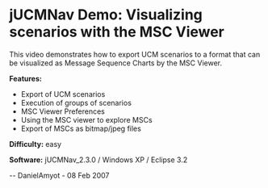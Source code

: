 # jUCMNav Demo: Visualizing scenarios with the MSC Viewer

This video demonstrates how to export UCM scenarios to a format that can be visualized as Message Sequence Charts by the MSC Viewer.

**Features:**

  -  Export of UCM scenarios
  -  Execution of groups of scenarios
  -  MSC Viewer Preferences
  -  Using the MSC viewer to explore MSCs
  -  Export of MSCs as bitmap/jpeg files 

**Difficulty:** easy

**Software:** jUCMNav_2.3.0 / Windows XP / Eclipse 3.2

-- DanielAmyot - 08 Feb 2007